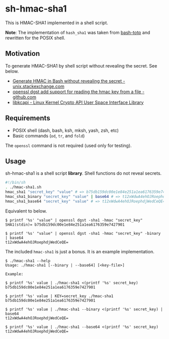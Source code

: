 # sh-hmac-sha1

This is HMAC-SHA1 implemented in a shell script.

**Note**: The implementation of `hash_sha1` was taken from [bash-totp](https://github.com/neutronscott/bash-totp) and rewritten for the POSIX shell.

## Motivation

To generate HMAC-SHA1 by shell script without revealing the secret. See below.

- [Generate HMAC in Bash without revealing the secret - unix.stackexchange.com](https://unix.stackexchange.com/questions/419826/generate-hmac-in-bash-without-revealing-the-secret)
- [openssl dgst add support for reading the hmac key from a file - github.com](https://github.com/openssl/openssl/issues/13382)
- [libkcapi - Linux Kernel Crypto API User Space Interface Library](http://www.chronox.de/libkcapi.html)

## Requirements

- POSIX shell (dash, bash, ksh, mksh, yash, zsh, etc)
- Basic commands (`od`, `tr`, and `fold`)

The `openssl` command is not required (used only for testing).

## Usage

sh-hmac-sha1 is a shell script **library**. Shell functions do not reveal secrets.

```sh
#!/bin/sh
. ./hmac-sha1.sh
hmac_sha1 "secret_key" "value" # => b75db159dc00e1e84e251a1ea6176359e7427901
hmac_sha1_binary "secret_key" "value" | base64 # => t12xWdwA4ehOJRoephdjWedCeQE=
hmac_sha1_base64 "secret_key" "value" # => t12xWdwA4ehOJRoephdjWedCeQE=
```

Equivalent to below.

```console
$ printf '%s' "value" | openssl dgst -sha1 -hmac "secret_key"
SHA1(stdin)= b75db159dc00e1e84e251a1ea6176359e7427901

$ printf '%s' "value" | openssl dgst -sha1 -hmac "secret_key" -binary | base64
t12xWdwA4ehOJRoephdjWedCeQE=
```

The included `hmac-sha1` is just a bonus. It is an example implementation.

```console
$ ./hmac-sha1 --help
Usage: ./hmac-sha1 [--binary | --base64] [<key-file>]

Example:

$ printf '%s' value | ./hmac-sha1 <(printf '%s' secret_key)
b75db159dc00e1e84e251a1ea6176359e7427901

$ printf '%s' value | KEY=secret_key ./hmac-sha1
b75db159dc00e1e84e251a1ea6176359e7427901

$ printf '%s' value | ./hmac-sha1 --binary <(printf '%s' secret_key) | base64
t12xWdwA4ehOJRoephdjWedCeQE=

$ printf '%s' value | ./hmac-sha1 --base64 <(printf '%s' secret_key)
t12xWdwA4ehOJRoephdjWedCeQE=
```
